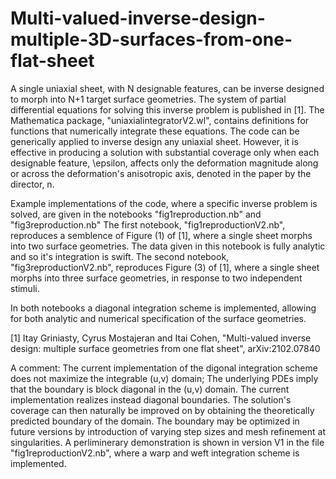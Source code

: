 # Multi-valued-inverse-design-multiple-3D-surfaces-from-one-flat-sheet
A single uniaxial sheet, with N designable features, can be inverse designed to morph into N+1 target surface geometries.
The system of partial differential equations for solving this inverse problem is published in [1].
The Mathematica package, "uniaxialintegratorV2.wl", contains definitions for functions that numerically integrate these equations.
The code can be generically applied to inverse design any uniaxial sheet. However, it is effective in producing a solution with substantial coverage only when each designable feature, \epsilon, affects only the deformation magnitude along or across the deformation's anisotropic axis, denoted in the paper by the director, n.

Example implementations of the code, where a specific inverse problem is solved, are given in the notebooks "fig1reproduction.nb" and "fig3reproduction.nb"
The first notebook, "fig1reproductionV2.nb", reproduces a semblence of Figure (1) of [1], where a single sheet morphs into two surface geometries.
The data given in this notebook is fully analytic and so it's integration is swift.
The second notebook, "fig3reproductionV2.nb", reproduces Figure (3) of [1], where a single sheet morphs into three surface geometries, in response to two independent stimuli. 

In both notebooks a diagonal integration scheme is implemented, allowing for both analytic and numerical specification of the surface geometries.

[1] Itay Griniasty, Cyrus Mostajeran and Itai Cohen, "Multi-valued inverse design: multiple surface geometries from one flat sheet", arXiv:2102.07840 

A comment:
The current implementation of the digonal integration scheme does not maximize the integrable (u,v) domain; 
The underlying PDEs imply that the boundary is block diagonal in the (u,v) domain. 
The current implementation realizes instead diagonal boundaries.
The solution's coverage can then naturally be improved on by obtaining the theoretically predicted boundary of the domain.
The boundary may be optimized in future versions by introduction of varying step sizes and mesh refinement at singularities.
A perliminerary demonstration is shown in version V1 in the file "fig1reproductionV2.nb", where a warp and weft integration scheme is implemented.
